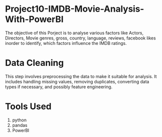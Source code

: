 # Project10-IMDB-Movie-Analysis-With-PowerBI
The objective of this Porject is to analyse various factors like Actors, Directors, Movie genres, gross, country, language, reviews, facebook likes inorder to identify, which factors influence the IMDB ratings.
# Data Cleaning
This step involves preprocessing the data to make it suitable for analysis. It includes handling missing values, removing duplicates, converting data types if necessary, and possibly feature engineering.
# Tools Used
1. python
2. pandas
3. PowerBI

